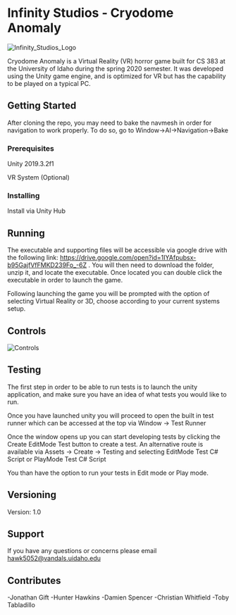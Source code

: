 # Infinity Studios - Cryodome Anomaly
![Infinity_Studios_Logo](https://user-images.githubusercontent.com/32747775/79263465-bb65a500-7e47-11ea-98f4-ebdc5d444b29.jpg)

Cryodome Anomaly is a Virtual Reality (VR) horror game built for CS 383 at the University of Idaho during the spring 2020 semester. It was developed using the Unity game engine, and is optimized for VR but has the capability to be played on a typical PC. 

## Getting Started

After cloning the repo, you may need to bake the navmesh in order for navigation to work properly. To do so, go to Window->AI->Navigation->Bake

### Prerequisites

Unity 2019.3.2f1

VR System (Optional)

### Installing

Install via Unity Hub

## Running

The executable and supporting files will be accessible via google drive with the following link: https://drive.google.com/open?id=1IYAfpubsx-b95GajfVfFMKD239Fo_-6Z . You will then need to download the folder, unzip it, and locate the executable. Once located you can double click the executable in order to launch the game.


Following launching the game you will be prompted with the option of selecting Virtual Reality or 3D, choose according to your current systems setup. 

## Controls

![Controls](https://user-images.githubusercontent.com/32747775/79264440-6fb3fb00-7e49-11ea-98ef-56d6072622c9.PNG)


## Testing

The first step in order to be able to run tests is to launch the unity application, and make sure you have an idea of what tests you would like to run.

Once you have launched unity you will proceed to open the built in test runner which can be accessed at the top via Window -> Test Runner

Once the window opens up you can start developing tests by clicking the Create EditMode Test button to create a test. An alternative route is available via Assets -> Create -> Testing and selecting EditMode Test C# Script or PlayMode Test C# Script

You than have the option to run your tests in Edit mode or Play mode.

## Versioning
Version: 1.0 

## Support

If you have any questions or concerns please email hawk5052@vandals.uidaho.edu

## Contributes

-Jonathan Gift
-Hunter Hawkins
-Damien Spencer
-Christian Whitfield
-Toby Tabladillo
